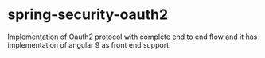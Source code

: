 # spring-security-oauth2
Implementation of Oauth2 protocol with complete end to end flow and it has implementation of angular 9 as front end support. 
